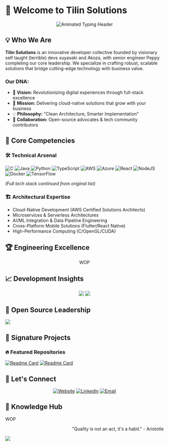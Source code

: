 # 🚀 Welcome to Tilin Solutions

<div align="center">
  <img src="https://readme-typing-svg.demolab.com?font=Roboto+Slab&size=28&duration=4000&pause=1000&color=8A2BE2&center=true&vCenter=true&width=435&lines= Tilines+Del+Sur;Back-End+Excellence;Cloud-Native+Solutions;Future-Ready+Development" alt="Animated Typing Header">
</div>

## 💡 Who We Are

**Tilin Solutions** is an innovative developer collective founded by visionary self taught (terrible) devs xuyaxaki and Akoza, with senior engineer Peppy completing our core leadership. We specialize in crafting robust, scalable solutions that bridge cutting-edge technology with business value.

### Our DNA:
- 🔭 **Vision:** Revolutionizing digital experiences through full-stack excellence
- 🌱 **Mission:** Delivering cloud-native solutions that grow with your business
- 💡 **Philosophy:** "Clean Architecture, Smarter Implementation"
- 👯 **Collaboration:** Open-source advocates & tech community contributors

## 🌟 Core Competencies

### 🛠️ Technical Arsenal
![C](https://img.shields.io/badge/c-%2300599C.svg?style=plastic&logo=c&logoColor=white) ![Java](https://img.shields.io/badge/java-%23ED8B00.svg?style=plastic&logo=openjdk&logoColor=white) ![Python](https://img.shields.io/badge/python-3670A0?style=plastic&logo=python&logoColor=ffdd54) ![TypeScript](https://img.shields.io/badge/typescript-%23007ACC.svg?style=plastic&logo=typescript&logoColor=white) ![AWS](https://img.shields.io/badge/AWS-%23FF9900.svg?style=plastic&logo=amazon-aws&logoColor=white) ![Azure](https://img.shields.io/badge/azure-%230072C6.svg?style=plastic&logo=microsoftazure&logoColor=white) ![React](https://img.shields.iobadge/react-%2320232a.svg?style=plastic&logo=react&logoColor=%2361DAFB) ![NodeJS](https://img.shields.io/badge/node.js-6DA55F?style=plastic&logo=node.js&logoColor=white) ![Docker](https://img.shields.io/badge/docker-%230db7ed.svg?style=plastic&logo=docker&logoColor=white) ![TensorFlow](https://img.shields.io/badge/TensorFlow-%23FF6F00.svg?style=plastic&logo=TensorFlow&logoColor=white)

*(Full tech stack continued from original list)*

### 🏗️ Architectural Expertise
- Cloud-Native Development (AWS Certified Solutions Architects)
- Microservices & Serverless Architectures
- AI/ML Integration & Data Pipeline Engineering
- Cross-Platform Mobile Solutions (Flutter/React Native)
- High-Performance Computing (C/OpenGL/CUDA)

## 🏆 Engineering Excellence

<div align="center">
  
WOP

</div>

## 📈 Development Insights

<div align="center">
  
![](https://github-readme-stats.vercel.app/api?username=vasodeaguua6611&theme=synthwave&hide_border=false&include_all_commits=true&count_private=true)
![](https://github-readme-streak-stats.herokuapp.com/?user=vasodeaguua6611&theme=synthwave&hide_border=false)
  
</div>

## 🏅 Open Source Leadership

![](https://github-profile-trophy.vercel.app/?username=TilinSolutions&theme=synthwave&no-frame=false&no-bg=false&margin-w=4)

## 💼 Signature Projects

### 🔥 Featured Repositories
[![Readme Card](https://github-readme-stats.vercel.app/api/pin/?username=TilinSolutions&repo=Tilin-RedditBot&theme=synthwave)](https://github.com/TilinSolutions/Tilin-RedditBot)
[![Readme Card](https://github-readme-stats.vercel.app/api/pin/?username=vasodeaguua6611&repo=Tilin_DocScanner&theme=synthwave)](https://github.com/vasodeaguua6611/Tilin-DocScanner)

## 🤝 Let's Connect

<div align="center">
  
[![Website](https://img.shields.io/badge/Web_Portal-8A2BE2?style=for-the-badge&logo=wordpress&logoColor=white)](https://tilinesdelsur.site)
[![LinkedIn](https://img.shields.io/badge/LinkedIn-0077B5?style=for-the-badge&logo=linkedin&logoColor=white)](https://linkedin.com/company/tilin-solutions)
[![Email](https://img.shields.io/badge/Contact_Us-D14836?style=for-the-badge&logo=gmail&logoColor=white)](mailto:solutions@tilin.dev)

</div>

## 🧠 Knowledge Hub
WOP
<div align="right">
  
"Quality is not an act, it's a habit." - Aristotle
  
</div>

[![](https://visitcount.itsvg.in/api?id=TilinSolutions&icon=5&color=9)](https://visitcount.itsvg.in)
